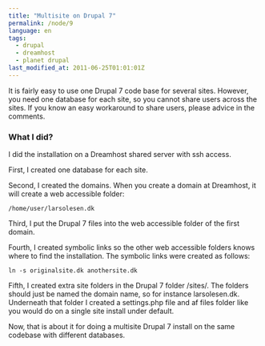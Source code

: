 ```yaml
---
title: "Multisite on Drupal 7"
permalink: /node/9
language: en
tags:
  - drupal
  - dreamhost
  - planet drupal
last_modified_at: 2011-06-25T01:01:01Z
---
```


It is fairly easy to use one Drupal 7 code base for several sites. However, you need one database for each site, so you cannot share users across the sites. If you know an easy workaround to share users, please advice in the comments.

### What I did?

I did the installation on a Dreamhost shared server with ssh access.

First, I created one database for each site.

Second, I created the domains. When you create a domain at Dreamhost, it will create a web accessible folder:

`/home/user/larsolesen.dk`

Third, I put the Drupal 7 files into the web accessible folder of the first domain.

Fourth, I created symbolic links so the other web accessible folders knows where to find the installation. The symbolic links were created as follows:

`ln -s originalsite.dk anothersite.dk`

Fifth, I created extra site folders in the Drupal 7 folder /sites/. The folders should just be named the domain name, so for instance larsolesen.dk. Underneath that folder I created a settings.php file and af files folder like you would do on a single site install under default.

Now, that is about it for doing a multisite Drupal 7 install on the same codebase with different databases.
